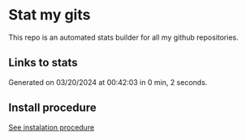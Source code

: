 # Stat my gits

This repo is an automated stats builder for all my github repositories.

## Links to stats


Generated on 03/20/2024 at 00:42:03 in 0 min, 2 seconds.

## Install procedure

[See instalation procedure](./src/install.md)
